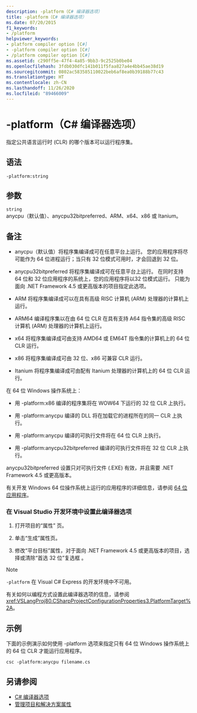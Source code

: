 ```yaml
---
description: -platform（C# 编译器选项）
title: -platform（C# 编译器选项）
ms.date: 07/20/2015
f1_keywords:
- /platform
helpviewer_keywords:
- platform compiler option [C#]
- -platform compiler option [C#]
- /platform compiler option [C#]
ms.assetid: c290ff5e-47f4-4a85-9bb3-9c2525b0be04
ms.openlocfilehash: 3fdb030dfc141b011f5faa827a4e4bb45ae38d19
ms.sourcegitcommit: 0802ac583585110022beb6af8ea0b39188b77c43
ms.translationtype: HT
ms.contentlocale: zh-CN
ms.lasthandoff: 11/26/2020
ms.locfileid: "89466009"
---
```

# <a name="-platform-c-compiler-options"></a>-platform（C# 编译器选项）

指定公共语言运行时 (CLR) 的哪个版本可以运行程序集。

## <a name="syntax"></a>语法

```console
-platform:string
```

## <a name="parameters"></a>参数

`string` \
anycpu（默认值）、anycpu32bitpreferred、ARM、x64、x86 或 Itanium。

## <a name="remarks"></a>备注

- anycpu（默认值）将程序集编译成可在任意平台上运行。 您的应用程序将尽可能作为 64 位进程运行；当只有 32 位模式可用时，才会回退到 32 位。

- anycpu32bitpreferred 将程序集编译成可在任意平台上运行。 在同时支持 64 位和 32 位应用程序的系统上，您的应用程序将以32 位模式运行。 只能为面向 .NET Framework 4.5 或更高版本的项目指定此选项。

- ARM 将程序集编译成可以在具有高级 RISC 计算机 (ARM) 处理器的计算机上运行。

- ARM64 编译程序集以在由 64 位 CLR 在具有支持 A64 指令集的高级 RISC 计算机 (ARM) 处理器的计算机上运行。

- x64 将程序集编译成可由支持 AMD64 或 EM64T 指令集的计算机上的 64 位 CLR 运行。

- x86 将程序集编译成可由 32 位、x86 可兼容 CLR 运行。

- Itanium 将程序集编译成可由配有 Itanium 处理器的计算机上的 64 位 CLR 运行。

在 64 位 Windows 操作系统上：

- 用 -platform:x86 编译的程序集将在 WOW64 下运行的 32 位 CLR 上执行。

- 用 -platform:anycpu 编译的 DLL 将在加载它的进程所在的同一 CLR 上执行。

- 用 -platform:anycpu 编译的可执行文件将在 64 位 CLR 上执行。

- 用 -platform:anycpu32bitpreferred 编译的可执行文件将在 32 位 CLR 上执行。

anycpu32bitpreferred 设置只对可执行文件 (.EXE) 有效，并且需要 .NET Framework 4.5 或更高版本。

有关开发 Windows 64 位操作系统上运行的应用程序的详细信息，请参阅 [64 位应用程序](../../../framework/64-bit-apps.md)。

### <a name="to-set-this-compiler-option-in-the-visual-studio-development-environment"></a>在 Visual Studio 开发环境中设置此编译器选项

1. 打开项目的“属性”  页。

2. 单击“生成”属性页。

3. 修改“平台目标”属性，对于面向 .NET Framework 4.5 或更高版本的项目，选择或清除“首选 32 位”复选框 。

> [!NOTE]
> `-platform` 在 Visual C# Express 的开发环境中不可用。

有关如何以编程方式设置此编译器选项的信息，请参阅 <xref:VSLangProj80.CSharpProjectConfigurationProperties3.PlatformTarget%2A>。

## <a name="example"></a>示例

下面的示例演示如何使用 -platform 选项来指定只有 64 位 Windows 操作系统上的 64 位 CLR 才能运行应用程序。

```console
csc -platform:anycpu filename.cs
```

## <a name="see-also"></a>另请参阅

- [C# 编译器选项](index.md)
- [管理项目和解决方案属性](/visualstudio/ide/managing-project-and-solution-properties)
